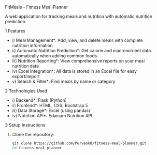  FitMeals - Fitness Meal Planner

A web application for tracking meals and nutrition with automatic nutrition prediction.

1 Features

- i) Meal Management*: Add, view, and delete meals with complete nutrition information
- ii) Automatic Nutrition Prediction*: Get calorie and macronutrient data automatically when adding common foods
- iii) Nutrition Reporting*: View comprehensive reports on your meal nutrition data
- iv) Excel Integration*: All data is stored in an Excel file for easy export/import
- v) Search & Filter*: Find meals by name or category

2 Technologies Used

- i) Backend*: Flask (Python)
- ii) Frontend*: HTML, CSS, Bootstrap 5
- iii) Data Storage*: Excel (using pandas)
- iv) Nutrition API*: Edamam Nutrition API

 3 Setup Instructions

1. Clone the repository:
   ```bash
   git clone https://github.com/Purvank0/fitness-meal-planner.git
   cd fitness-meal-planner
